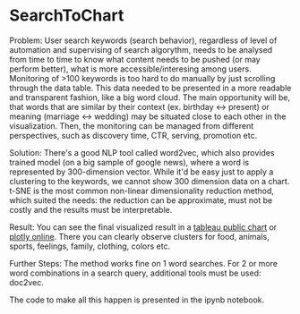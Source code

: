 # SearchToChart
Problem: User search keywords (search behavior), regardless of level of automation and supervising of search algorythm, needs to be analysed from time to time to know what content needs to be pushed (or may perform better), what is more accessible/interesing among users.
Monitoring of >100 keywords is too hard to do manually by just scrolling through the data table. This data needed to be presented in a more readable and transparent fashion, like a big word cloud. The main opportunity will be, that words that are similar by their context (ex. birthday <-> present) or meaning (marriage <-> wedding) may be situated close to each other in the visualization. Then, the monitoring can be managed from different perspectives, such as discovery time, CTR, serving, promotion etc.

Solution: There's a good NLP tool called word2vec, which also provides trained model (on a big sample of google news), where a word is represented by 300-dimension vector. While it'd be easy just to apply a clustering to the keywords, we cannot show 300 dimension data on a chart. t-SNE is the most common non-linear dimensionality reduction method, which suited the needs: the reduction can be approximate, must not be costly and the results must be interpretable. 

Result: You can see the final visualized result in a [tableau public chart](https://public.tableau.com/profile/arakel#!/vizhome/Portfolio_30/DataScienceProject?publish=yes) or [plotly online](https://plot.ly/create/?fid=arikshtein:36). There you can clearly observe clusters for food, animals, sports, feelings, family, clothing, colors etc.

Further Steps: The method works fine on 1 word searches. For 2 or more word combinations in a search query, additional tools must be used: doc2vec.

The code to make all this happen is presented in the ipynb notebook.
